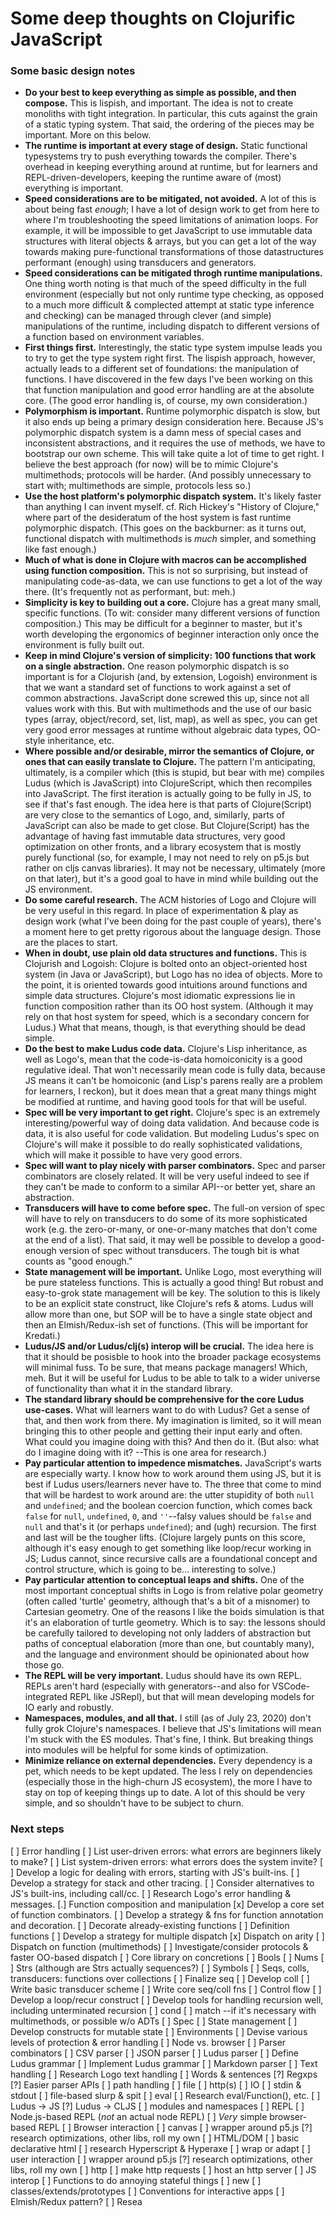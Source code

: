 # Some deep thoughts on Clojurific JavaScript

### Some basic design notes
* **Do your best to keep everything as simple as possible, and then compose.** This is lispish, and important. The idea is not to create monoliths with tight integration. In particular, this cuts against the grain of a static typing system. That said, the ordering of the pieces may be important. More on this below.
* **The runtime is important at every stage of design.** Static functional typesystems try to push everything towards the compiler. There's overhead in keeping everything around at runtime, but for learners and REPL-driven-developers, keeping the runtime aware of (most) everything is important.
* **Speed considerations are to be mitigated, not avoided.** A lot of this is about being fast _enough_; I have a lot of design work to get from here to where I'm troubleshooting the speed limitations of animation loops. For example, it will be impossible to get JavaScript to use immutable data structures with literal objects & arrays, but you can get a lot of the way towards making pure-functional transformations of those datastructures performant (enough) using transducers and generators.
* **Speed considerations can be mitigated throgh runtime manipulations.** One thing worth noting is that much of the speed difficulty in the full environment (especially but not only runtime type checking, as opposed to a much more difficult & complected attempt at static type inference and checking) can be managed through clever (and simple) manipulations of the runtime, including dispatch to different versions of a function based on environment variables.
* **First things first.** Interestingly, the static type system impulse leads you to try to get the type system right first. The lispish approach, however, actually leads to a different set of foundations: the manipulation of functions. I have discovered in the few days I've been working on this that function manipulation and good error handling are at the absolute core. (The good error handling is, of course, my own consideration.)
* **Polymorphism is important.** Runtime polymorphic dispatch is slow, but it also ends up being a primary design consideration here. Because JS's polymorphic dispatch system is a damn mess of special cases and inconsistent abstractions, and it requires the use of methods, we have to bootstrap our own scheme. This will take quite a lot of time to get right. I believe the best approach (for now) will be to mimic Clojure's multimethods; protocols will be harder. (And possibly unnecessary to start with; multimethods are simple, protocols less so.)
* **Use the host platform's polymorphic dispatch system.** It's likely faster than anything I can invent myself. cf. Rich Hickey's "History of Clojure," where part of the desideratum of the host system is fast runtime polymorphic dispatch. (This goes on the backburner: as it turns out, functional dispatch with multimethods is _much_ simpler, and something like fast enough.)
* **Much of what is done in Clojure with macros can be accomplished using function composition.** This is not so surprising, but instead of manipulating code-as-data, we can use functions to get a lot of the way there. (It's frequently not as performant, but: meh.)
* **Simplicity is key to building out a core.** Clojure has a great many small, specific functions. (To wit: consider many different versions of function composition.) This may be difficult for a beginner to master, but it's worth developing the ergonomics of beginner interaction only once the environment is fully built out.
* **Keep in mind Clojure's version of simplicity: 100 functions that work on a single abstraction.** One reason polymorphic dispatch is so important is for a Clojurish (and, by extension, Logoish) environment is that we want a standard set of functions to work against a set of common abstractions. JavaScript done screwed this up, since not all values work with this. But with multimethods and the use of our basic types (array, object/record, set, list, map), as well as spec, you can get very good error messages at runtime without algebraic data types, OO-style inheritance, etc.
* **Where possible and/or desirable, mirror the semantics of Clojure, or ones that can easily translate to Clojure.** The pattern I'm anticipating, ultimately, is a compiler which (this is stupid, but bear with me) compiles Ludus (which is JavaScript) into ClojureScript, which then recompiles into JavaScript. The first iteration is actually going to be fully in JS, to see if that's fast enough. The idea here is that parts of Clojure(Script) are very close to the semantics of Logo, and, similarly, parts of JavaScript can also be made to get close. But Clojure(Script) has the advantage of having fast immutable data structures, very good optimization on other fronts, and a library ecosystem that is mostly purely functional (so, for example, I may not need to rely on p5.js but rather on cljs canvas libraries). It may not be necessary, ultimately (more on that later), but it's a good goal to have in mind while building out the JS environment.
* **Do some careful research.** The ACM histories of Logo and Clojure will be very useful in this regard. In place of experimentation & play as design work (what I've been doing for the past couple of years), there's a moment here to get pretty rigorous about the language design. Those are the places to start.
* **When in doubt, use plain old data structures and functions.** This is Clojurish and Logoish: Clojure is bolted onto an object-oriented host system (in Java or JavaScript), but Logo has no idea of objects. More to the point, it is oriented towards good intuitions around functions and simple data structures. Clojure's most idiomatic expressions lie in function composition rather than its OO host system. (Although it may rely on that host system for speed, which is a secondary concern for Ludus.) What that means, though, is that everything should be dead simple.
* **Do the best to make Ludus code data.** Clojure's Lisp inheritance, as well as Logo's, mean that the code-is-data homoiconicity is a good regulative ideal. That won't necessarily mean code is fully data, because JS means it can't be homoiconic (and Lisp's parens really are a problem for learners, I reckon), but it does mean that a great many things might be modified at runtime, and having good tools for that will be useful.
* **Spec will be very important to get right.** Clojure's spec is an extremely interesting/powerful way of doing data validation. And because code is data, it is also useful for code validation. But modeling Ludus's spec on Clojure's will make it possible to do really sophisticated validations, which will make it possible to have very good errors.
* **Spec will want to play nicely with parser combinators.** Spec and parser combinators are closely related. It will be very useful indeed to see if they can't be made to conform to a similar API--or better yet, share an abstraction.
* **Transducers will have to come before spec.** The full-on version of spec will have to rely on transducers to do some of its more sophisticated work (e.g. the zero-or-many, or one-or-many matches that don't come at the end of a list). That said, it may well be possible to develop a good-enough version of spec without transducers. The tough bit is what counts as "good enough."
* **State management will be important.** Unlike Logo, most everything will be pure stateless functions. This is actually a good thing! But robust and easy-to-grok state management will be key. The solution to this is likely to be an explicit state construct, like Clojure's refs & atoms. Ludus will allow more than one, but SOP will be to have a single state object and then an Elmish/Redux-ish set of functions. (This will be important for Kredati.)
* **Ludus/JS and/or Ludus/clj(s) interop will be crucial.** The idea here is that it should be posisble to hook into the broader package ecosystems will minimal fuss. To be sure, that means package managers! Which, meh. But it will be useful for Ludus to be able to talk to a wider universe of functionality than what it in the standard library.
* **The standard library should be comprehensive for the core Ludus use-cases.** What will learners want to do with Ludus? Get a sense of that, and then work from there. My imagination is limited, so it will mean bringing this to other people and getting their input early and often. What could you imagine doing with this? And then do it. (But also: what do I imagine doing with it? --This is one area for research.)
* **Pay particular attention to impedence mismatches.** JavaScript's warts are especially warty. I know how to work around them using JS, but it is best if Ludus users/learners never have to. The three that come to mind that will be hardest to work around are: the utter stupidity of both `null` and `undefined`; and the boolean coercion function, which comes back `false` for `null`, `undefined`, `0`, and `''`--falsy values should be `false` and `null` and that's it (or perhaps `undefined`); and (ugh) recursion. The first and last will be the tougher lifts. (Clojure largely punts on this score, although it's easy enough to get something like loop/recur working in JS; Ludus cannot, since recursive calls are a foundational concept and control structure, which is going to be... interesting to solve.)
* **Pay particular attention to conceptual leaps and shifts.** One of the most important conceptual shifts in Logo is from relative polar geometry (often called 'turtle' geometry, although that's a bit of a misnomer) to Cartesian geometry. One of the reasons I like the boids simulation is that it's an elaboration of turtle geometry. Which is to say: the lessons should be carefully tailored to developing not only ladders of abstraction but paths of conceptual elaboration (more than one, but countably many), and the language and environment should be opinionated about how those go.
* **The REPL will be very important.** Ludus should have its own REPL. REPLs aren't hard (especially with generators--and also for VSCode-integrated REPL like JSRepl), but that will mean developing models for IO early and robustly.
* **Namespaces, modules, and all that.** I still (as of July 23, 2020) don't fully grok Clojure's namespaces. I believe that JS's limitations will mean I'm stuck with the ES modules. That's fine, I think. But breaking things into modules will be helpful for some kinds of optimization.
* **Minimize reliance on external dependencies.** Every dependency is a pet, which needs to be kept updated. The less I rely on dependencies (especially those in the high-churn JS ecosystem), the more I have to stay on top of keeping things up to date. A lot of this should be very simple, and so shouldn't have to be subject to churn.

### Next steps
[ ] Error handling
  [ ] List user-driven errors: what errors are beginners likely to make?
  [ ] List system-driven errors: what errors does the system invite?
  [ ] Develop a logic for dealing with errors, starting with JS's built-ins.
    [ ] Develop a strategy for stack and other tracing.
  [ ] Consider alternatives to JS's built-ins, including call/cc.
  [ ] Research Logo's error handling & messages.
[.] Function composition and manipulation
  [x] Develop a core set of function combinators.
  [ ] Develop a strategy & fns for function annotation and decoration.
    [ ] Decorate already-existing functions
    [ ] Definition functions
  [ ] Develop a strategy for multiple dispatch
    [x] Dispatch on arity
    [ ] Dispatch on function (multimethods)
    [ ] Investigate/consider protocols & faster OO-based dispatch
[ ] Core library on concretions
  [ ] Bools
  [ ] Nums
  [ ] Strs (although are Strs actually sequences?)
  [ ] Symbols
[ ] Seqs, colls, transducers: functions over collections
  [ ] Finalize seq
  [ ] Develop coll
  [ ] Write basic transducer scheme
  [ ] Write core seq/coll fns
[ ] Control flow
  [ ] Develop a loop/recur construct
  [ ] Develop tools for handling recursion well, including unterminated recursion
  [ ] cond
  [ ] match --if it's necessary with multimethods, or possible w/o ADTs
[ ] Spec
[ ] State management
  [ ] Develop constructs for mutable state
[ ] Environments
  [ ] Devise various levels of protection & error handling
  [ ] Node vs. browser
[ ] Parser combinators
  [ ] CSV parser
  [ ] JSON parser
  [ ] Ludus parser
    [ ] Define Ludus grammar
    [ ] Implement Ludus grammar
  [ ] Markdown parser
[ ] Text handling
  [ ] Research Logo text handling
  [ ] Words & sentences
  [?] Regxps
  [?] Easier parser APIs
  [ ] path handling
    [ ] file
    [ ] http(s)
[ ] IO
  [ ] stdin & stdout
  [ ] file-based slurp & spit
  [ ] eval
    [ ] Research eval/Function(), etc.
    [ ] Ludus -> JS
    [?] Ludus -> CLJS
  [ ] modules and namespaces
  [ ] REPL
    [ ] Node.js-based REPL (_not_ an actual node REPL)
    [ ] _Very_ simple browser-based REPL
  [ ] Browser interaction
    [ ] canvas
      [ ] wrapper around p5.js
      [?] research optimizations, other libs, roll my own
    [ ] HTML/DOM
      [ ] basic declarative html
        [ ] research Hyperscript & Hyperaxe
        [ ] wrap or adapt
    [ ] user interaction
      [ ] wrapper around p5.js
      [?] research optimizations, other libs, roll my own
  [ ] http
    [ ] make http requests
    [ ] host an http server
[ ] JS interop
  [ ] Functions to do annoying stateful things
    [ ] new
    [ ] classes/extends/prototypes
[ ] Conventions for interactive apps
  [ ] Elmish/Redux pattern?
  [ ] Resea
